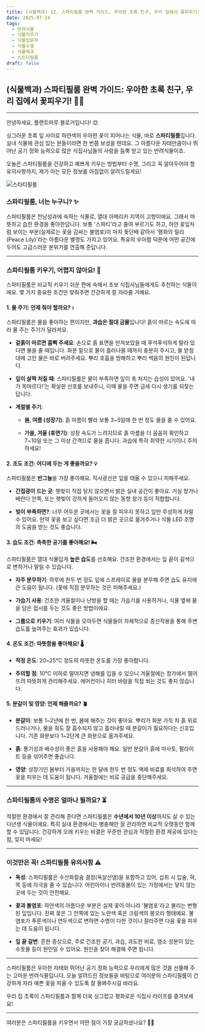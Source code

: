 ```yaml
---
title: (식물백과) 12. 스파티필룸 완벽 가이드. 우아한 초록 친구, 우리 집에서 꽃피우기!
date: 2025-07-24
tags:
  - 반려식물
  - 식물키우기
  - 식물입문자
  - 식물수명
  - 식물백과
  - 스트티필룸
draft: false
---
```


## (식물백과) 스파티필룸 완벽 가이드: 우아한 초록 친구, 우리 집에서 꽃피우기! 🌸🌿

---

안녕하세요, 플랜트마루 블로거입니다! 😊

싱그러운 초록 잎 사이로 하얀색의 우아한 꽃이 피어나는 식물, 바로 **스파티필룸**입니다. 실내 식물에 관심 있는 분들이라면 한 번쯤 보셨을 텐데요. 그 아름다운 자태만큼이나 뛰어난 공기 정화 능력으로 많은 식집사님들의 사랑을 듬뿍 받고 있는 반려식물이죠.

오늘은 스파티필룸을 건강하고 예쁘게 키우는 방법부터 수명, 그리고 꼭 알아두어야 할 유의사항까지, 제가 아는 모든 정보를 아낌없이 알려드릴게요!

![스타티필룸](/images/spathiphyllum.png)

### **스파티필룸, 너는 누구니? ✨**

스파티필룸은 천남성과에 속하는 식물로, 열대 아메리카 지역이 고향이에요. 그래서 따뜻하고 습한 환경을 좋아한답니다. 보통 '스파티'라고 줄여 부르기도 하고, 하얀 꽃잎처럼 보이는 부분(실제로는 꽃을 감싸는 불염포)이 마치 돛단배 같아서 '평화의 릴리(Peace Lily)'라는 아름다운 별명도 가지고 있어요. 특유의 우아함 덕분에 어떤 공간에 두어도 고급스러운 분위기를 연출해 준답니다.

---

### **스파티필룸 키우기, 어렵지 않아요! 🌱**

스파티필룸은 비교적 키우기 쉬운 편에 속해서 초보 식집사님들에게도 추천하는 식물이에요. 몇 가지 중요한 조건만 맞춰주면 건강하게 잘 자라줄 거예요.

#### **1. 물 주기: 언제 줘야 할까요? 💧**

스파티필룸은 물을 좋아하는 편이지만, **과습은 절대 금물**입니다! 흙이 마르는 속도에 따라 물 주는 주기가 달라져요.

- **겉흙이 마르면 흠뻑 주세요**: 손으로 흙 표면을 만져보았을 때 푸석푸석하게 말라 있다면 물을 줄 때입니다. 화분 밑으로 물이 흘러나올 때까지 충분히 주시고, 물 받침대에 고인 물은 바로 버려주세요. 뿌리 호흡을 방해하고 뿌리 썩음의 원인이 된답니다.
    
- **잎이 살짝 처질 때**: 스파티필룸은 물이 부족하면 잎이 축 처지는 습성이 있어요. '내가 목마르다!'는 확실한 신호를 보내주니, 이때 물을 주면 금세 다시 생기를 되찾는답니다.
    
- **계절별 주기**:
    
    - **봄, 여름 (성장기)**: 흙 마름이 빨라 보통 3~5일에 한 번 정도 물을 줄 수 있어요.
        
    - **가을, 겨울 (휴면기)**: 성장 속도가 느려지므로 흙 마름을 더 꼼꼼히 확인하고 7~10일 또는 그 이상 간격으로 물을 줍니다. 과습에 특히 취약한 시기이니 주의하세요!
        

#### **2. 조도 조건: 어디에 두는 게 좋을까요? 💡**

스파티필룸은 **반그늘**을 가장 좋아해요. 직사광선은 잎을 태울 수 있으니 피해주세요.

- **간접광이 드는 곳**: 햇빛이 직접 닿지 않으면서 밝은 실내 공간이 좋아요. 거실 창가나 베란다 안쪽, 또는 햇빛이 강하게 들어오지 않는 동향 창가 등이 적합합니다.
    
- **빛이 부족하면?**: 너무 어두운 곳에서는 꽃을 잘 피우지 못하고 잎만 무성하게 자랄 수 있어요. 만약 꽃을 보고 싶다면 조금 더 밝은 곳으로 옮겨주거나 식물 LED 조명의 도움을 받는 것도 좋습니다.
    

#### **3. 습도 조건: 촉촉한 공기를 좋아해요! 🌬️**

스파티필룸은 열대 식물답게 **높은 습도**를 선호해요. 건조한 환경에서는 잎 끝이 갈색으로 변하거나 말릴 수 있습니다.

- **자주 분무하기**: 하루에 한두 번 정도 잎에 스프레이로 물을 분무해 주면 습도 유지에 큰 도움이 됩니다. (꽃에 직접 분무하는 것은 피해주세요.)
    
- **가습기 사용**: 건조한 겨울철이나 난방을 할 때는 가습기를 사용하거나, 식물 옆에 물을 담은 접시를 두는 것도 좋은 방법이에요.
    
- **그룹으로 키우기**: 여러 식물을 모아두면 식물들이 자체적으로 증산작용을 통해 주변 습도를 높여주는 효과가 있습니다.
    

#### **4. 온도 조건: 따뜻함을 좋아해요! 🌡️**

- **적정 온도**: 20~25°C 정도의 따뜻한 온도를 가장 좋아합니다.
    
- **주의할 점**: 10°C 이하로 떨어지면 냉해를 입을 수 있으니 겨울철에는 창가에서 떨어뜨려 따뜻하게 관리해주세요. 에어컨이나 히터 바람을 직접 쐬는 것도 좋지 않습니다.
    

#### **5. 분갈이 및 영양: 언제 해줄까요? 🪴**

- **분갈이**: 보통 1~2년에 한 번, 봄에 해주는 것이 좋아요. 뿌리가 화분 가득 차 흙 위로 드러나거나, 물을 줘도 잘 흡수되지 않고 흘러내릴 때 분갈이가 필요하다는 신호입니다. 기존 화분보다 1~2단계 큰 화분으로 옮겨주세요.
    
- **흙**: 통기성과 배수성이 좋은 흙을 사용해야 해요. 일반 분갈이 흙에 마사토, 펄라이트 등을 섞어주면 좋습니다.
    
- **영양**: 성장기인 봄부터 가을까지는 한 달에 한두 번 정도 액체 비료를 희석하여 주면 꽃을 피우는 데 도움이 됩니다. 겨울철에는 비료 공급을 중단해주세요.
    

---

### **스파티필룸의 수명은 얼마나 될까요? ⏳**

적절한 환경에서 잘 관리해 준다면 스파티필룸은 **수년에서 10년 이상**까지도 살 수 있는 다년생 식물이에요. 특히 실내 환경에서는 병충해만 잘 관리하면 비교적 오랫동안 함께할 수 있답니다. 건강하게 오래 키우는 비결은 꾸준한 관심과 적절한 환경 제공에 있다는 점, 잊지 마세요!

---

### **이것만은 꼭! 스파티필룸 유의사항 ⚠️**

- **독성**: 스파티필룸은 수산화칼슘 결정(옥살산염)을 포함하고 있어, 섭취 시 입술, 혀, 목 등에 자극을 줄 수 있습니다. 어린아이나 반려동물이 있는 가정에서는 닿지 않는 곳에 두는 것이 안전해요.
    
- **꽃과 불염포**: 하얀색의 아름다운 부분은 실제 꽃이 아니라 '불염포'라고 불리는 변형된 잎입니다. 진짜 꽃은 그 안쪽에 있는 노란색 혹은 크림색의 봉오리 형태예요. 불염포가 푸른색이나 연두색으로 변하면 수명이 다한 것이니 잘라주면 다음 꽃을 피우는 데 도움이 됩니다.
    
- **잎 끝 갈변**: 흔한 증상으로, 주로 건조한 공기, 과습, 과도한 비료, 염소 성분이 있는 수돗물 등이 원인일 수 있어요. 원인을 찾아 해결해 주면 됩니다.
    

---

스파티필룸은 우아한 자태와 뛰어난 공기 정화 능력으로 우리에게 많은 것을 선물해 주는 고마운 반려식물입니다. 오늘 알려드린 정보들을 바탕으로 여러분의 스파티필룸이 건강하게 자라 예쁜 꽃을 피울 수 있도록 잘 돌봐주시길 바라요.

우리 집 초록이 스파티필룸과 함께 더욱 싱그럽고 평화로운 식집사 라이프를 즐겨보세요!

---

여러분은 스파티필룸을 키우면서 어떤 점이 가장 궁금하셨나요?  🌱🌸